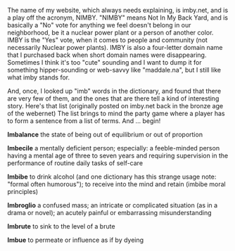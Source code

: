 The name of my website, which always needs explaining, is imby.net, and is a play off the acronym, NIMBY. "NIMBY" means Not In My Back Yard, and is basically a "No" vote for anything we feel doesn't belong in our neighborhood, be it a nuclear power plant or a person of another color. IMBY is the "Yes" vote, when it comes to people and community (not necessarily Nuclear power plants). IMBY is also a four-letter domain name that I purchased back when short domain names were disappearing. Sometimes I think it's too "cute" sounding and I want to dump it for something hipper-sounding or web-savvy like "maddale.na", but I still like what imby stands for.

And, once, I looked up "imb" words in the dictionary, and found that there are very few of them, and the ones that are there tell a kind of interesting story. Here's that list (originally posted on imby.net back in the bronze age of the webernet) The list brings to mind the party game where a player has to form a sentence from a list of terms. And ... begin!


**Imbalance**
the state of being out of equilibrium or out of proportion

**Imbecile**
a mentally deficient person; especially: a feeble-minded person having a mental age of three to seven years and requiring supervision in the performance of routine daily tasks of self-care

**Imbibe**
to drink alcohol (and one dictionary has this strange usage note: "formal often humorous"); to receive into the mind and retain (imbibe moral principles)

**Imbroglio**
a confused mass; an intricate or complicated situation (as in a drama or novel); an acutely painful or embarrassing misunderstanding

**Imbrute**
to sink to the level of a brute

**Imbue**
to permeate or influence as if by dyeing